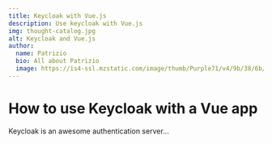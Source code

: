 ```yaml
---
title: Keycloak with Vue.js
description: Use keycloak with Vue.js
img: thought-catalog.jpg
alt: Keycloak and Vue.js
author:
  name: Patrizio
  bio: All about Patrizio
  image: https://is4-ssl.mzstatic.com/image/thumb/Purple71/v4/9b/38/6b/9b386b39-e150-6349-b54c-76897aa11dc2/source/512x512bb.jpg
---
```


# How to use Keycloak with a Vue app

Keycloak is an awesome authentication server...